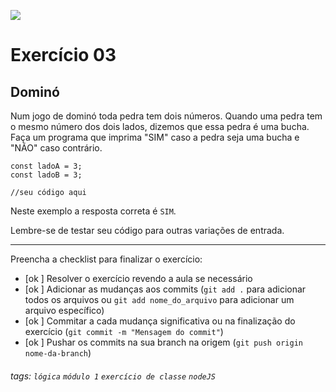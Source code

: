 ![](https://i.imgur.com/xG74tOh.png)

# Exercício 03

## Dominó

Num jogo de dominó toda pedra tem dois números. Quando uma pedra tem o mesmo número dos dois lados, dizemos que essa pedra é uma bucha. Faça um programa que imprima "SIM" caso a pedra seja uma bucha e "NÃO" caso contrário.

```javascript=
const ladoA = 3;
const ladoB = 3;

//seu código aqui
```

Neste exemplo a resposta correta é `SIM`.

Lembre-se de testar seu código para outras variações de entrada.

---

Preencha a checklist para finalizar o exercício:

- [ok ] Resolver o exercício revendo a aula se necessário
- [ok ] Adicionar as mudanças aos commits (`git add .` para adicionar todos os arquivos ou `git add nome_do_arquivo` para adicionar um arquivo específico)
- [ok ] Commitar a cada mudança significativa ou na finalização do exercício (`git commit -m "Mensagem do commit"`)
- [ok ] Pushar os commits na sua branch na origem (`git push origin nome-da-branch`)

###### tags: `lógica` `módulo 1` `exercício de classe` `nodeJS`
